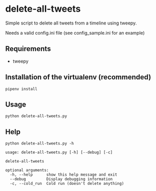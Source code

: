 # delete-all-tweets

Simple script to delete all tweets from a timeline using tweepy.

Needs a valid config.ini file (see config_sample.ini for an example)

## Requirements

- tweepy

## Installation of the virtualenv (recommended)

```
pipenv install
```

## Usage

```
python delete-all-tweets.py
```

## Help

```
python delete-all-tweets.py -h
```

```
usage: delete-all-tweets.py [-h] [--debug] [-c]

delete-all-tweets

optional arguments:
  -h, --help      show this help message and exit
  --debug         Display debugging information
  -c, --cold_run  Cold run (doesn't delete anything)
```
